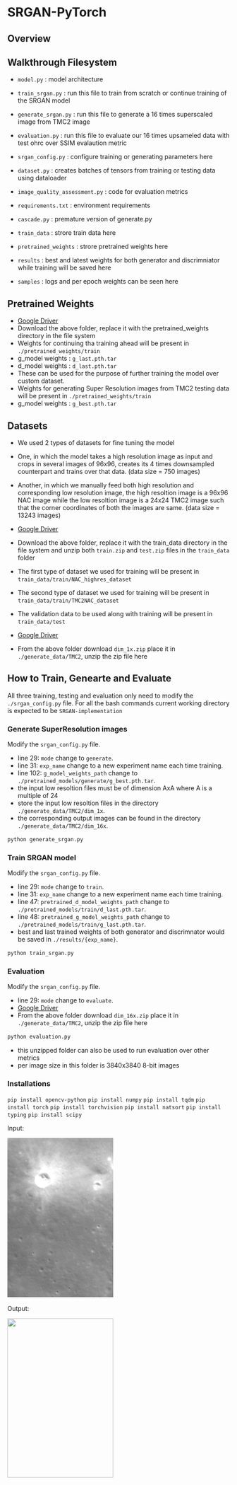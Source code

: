# SRGAN-PyTorch

## Overview

## Walkthrough Filesystem

- `model.py` : model architecture
- `train_srgan.py` : run this file to train from scratch or continue training of the SRGAN model
- `generate_srgan.py` : run this file to generate a 16 times superscaled image from TMC2 image
- `evaluation.py` : run this file to evaluate our 16 times upsameled data with test ohrc over SSIM evalaution metric
- `srgan_config.py` : configure training or generating parameters here
- `dataset.py` : creates batches of tensors from training or testing data using dataloader
- `image_quality_assessment.py` : code for evaluation metrics
- `requirements.txt` : environment requirements
- `cascade.py` : premature version of generate.py

- `train_data` : strore train data here
- `pretrained_weights` : strore pretrained weights here
- `results` : best and latest weights for both generator and discrimniator while training will be saved here
- `samples` : logs and per epoch weights can be seen here


## Pretrained Weights

- [Google Driver](https://drive.google.com/drive/folders/1n3-2heTW7SU7Sjh-86cEz6Hi0FJkA_jm?usp=share_link)
- Download the above folder, replace it with the pretrained_weights directory in the file system 
- Weights for continuing tha training ahead will be present in `./pretrained_weights/train`
- g_model weights : `g_last.pth.tar`
- d_model weights : `d_last.pth.tar`
- These can be used for the purpose of further training the model over custom dataset.
- Weights for generating Super Resolution images from TMC2 testing data will be present in `./pretrained_weights/train`
- g_model weights : `g_best.pth.tar`

## Datasets

- We used 2 types of datasets for fine tuning the model
- One, in which the model takes a high resolution image as input and crops in several images of 96x96, creates its 4 times downsampled counterpart and trains over that data. (data size = 750 images)
- Another, in which we manually feed both high resolution and corresponding low resolution image, the high resoltion image is a 96x96 NAC image while the low resoltion image is a 24x24 TMC2 image such that the corner coordinates of both the images are same. (data size = 13243 images)

- [Google Driver](https://drive.google.com/drive/folders/1HPzvEQHVjSSQeGu2WyX8IHNLsrY-HzBs?usp=share_link)
- Download the above folder, replace it with the train_data directory in the file system and unzip both `train.zip` and `test.zip` files in the `train_data` folder
- The first type of dataset we used for training will be present in `train_data/train/NAC_highres_dataset`
- The second type of dataset we used for training will be present in `train_data/train/TMC2NAC_dataset`
- The validation data to be used along with training will be present in `train_data/test`

- [Google Driver](https://drive.google.com/drive/folders/1Ac0Pirfl5W8RqUe_kEUx7c6mos3ueDcY?usp=share_link)
- From the above folder download `dim_1x.zip` place it in `./generate_data/TMC2`, unzip the zip file here


## How to Train, Genearte and Evaluate

All three training, testing and evaluation only need to modify the `./srgan_config.py` file.
For all the bash commands current working directory is expected to be `SRGAN-implementation`

### Generate SuperResolution images

Modify the `srgan_config.py` file.

- line 29: `mode` change to `generate`.
- line 31: `exp_name` change to a new experiment name each time training.
- line 102: `g_model_weights_path` change to `./pretrained_models/generate/g_best.pth.tar`.
- the input low resoltion files must be of dimension AxA where A is a multiple of 24
- store the input low resoltion files in the directory `./generate_data/TMC2/dim_1x`.
- the corresponding output images can be found in the directory `./generate_data/TMC2/dim_16x`.

```bash
python generate_srgan.py
```

### Train SRGAN model

Modify the `srgan_config.py` file.

- line 29: `mode` change to `train`.
- line 31: `exp_name` change to a new experiment name each time training.
- line 47: `pretrained_d_model_weights_path` change to `./pretrained_models/train/d_last.pth.tar`.
- line 48: `pretrained_g_model_weights_path` change to `./pretrained_models/train/g_last.pth.tar`.
- best and last trained weights of both generator and discrimnator would be saved in `./results/{exp_name}`.

```bash
python train_srgan.py
```

### Evaluation

Modify the `srgan_config.py` file.

- line 29: `mode` change to `evaluate`.
- [Google Driver](https://drive.google.com/drive/folders/1Ac0Pirfl5W8RqUe_kEUx7c6mos3ueDcY?usp=share_link)
- From the above folder download `dim_16x.zip` place it in `./generate_data/TMC2`, unzip the zip file here

```bash
python evaluation.py
```

- this unzipped folder can also be used to run evaluation over other metrics
- per image size in this folder is 3840x3840 8-bit images


### Installations

`pip install opencv-python`
`pip install numpy`
`pip install tqdm`
`pip install torch`
`pip install torchvision`
`pip install natsort`
`pip install typing`
`pip install scipy`

Input:

<span align="center"><img width="240" height="360" src="figure/input.png"/></span>

Output: 

<span align="center"><img width="240" height="360" src="figure/output.png"/></span>